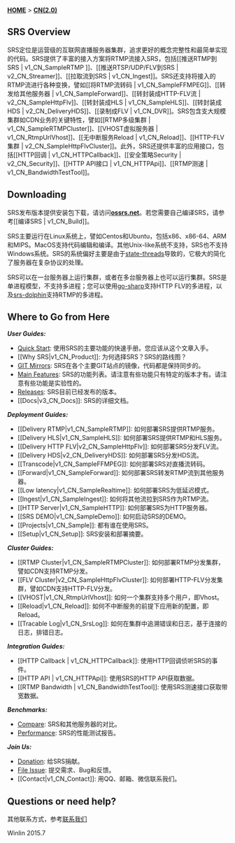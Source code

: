 [**HOME**](Home) > [**CN(2.0)**](v2_CN_Home)

## SRS Overview

SRS定位是运营级的互联网直播服务器集群，追求更好的概念完整性和最简单实现的代码。SRS提供了丰富的接入方案将RTMP流接入SRS，包括[[推送RTMP到SRS | v1_CN_SampleRTMP ]]、[[推送RTSP/UDP/FLV到SRS | v2_CN_Streamer]]、[[拉取流到SRS | v1_CN_Ingest]]。SRS还支持将接入的RTMP流进行各种变换，譬如[[将RTMP流转码 | v1_CN_SampleFFMPEG]]、[[转发给其他服务器 | v1_CN_SampleForward]]、[[转封装成HTTP-FLV流 | v2_CN_SampleHttpFlv]]、[[转封装成HLS | v1_CN_SampleHLS]]、[[转封装成HDS | v2_CN_DeliveryHDS]]、[[录制成FLV | v1_CN_DVR]]。SRS包含支大规模集群如CDN业务的关键特性，譬如[[RTMP多级集群 | v1_CN_SampleRTMPCluster]]、[[VHOST虚拟服务器  | v1_CN_RtmpUrlVhost]]、[[无中断服务Reload | v1_CN_Reload]]、[[HTTP-FLV集群 | v2_CN_SampleHttpFlvCluster]]。此外，SRS还提供丰富的应用接口，包括[[HTTP回调 | v1_CN_HTTPCallback]]、[[安全策略Security | v2_CN_Security]]、[[HTTP API接口 | v1_CN_HTTPApi]]、[[RTMP测速 | v1_CN_BandwidthTestTool]]。

## Downloading

SRS发布版本提供安装包下载，请访问[**ossrs.net**][website]。若您需要自己编译SRS，请参考[[编译SRS | v1_CN_Build]]。

SRS主要运行在Linux系统上，譬如Centos和Ubuntu，包括x86、x86-64、ARM和MIPS。MacOS支持代码编辑和编译。其他Unix-like系统不支持，SRS也不支持Windows系统。SRS的系统偏好主要是由于[state-threads][st]导致的，它极大的简化了服务器在复杂协议的处理。

SRS可以在一台服务器上运行集群，或者在多台服务器上也可以运行集群。SRS是单进程模型，不支持多进程；您可以使用[go-sharp][sharp]支持HTTP FLV的多进程，以及[srs-dolphin][dolphin]支持RTMP的多进程。

## Where to Go from Here

***User Guides:***

* [Quick Start][qstart]: 使用SRS的主要功能的快速手册。您应该从这个文章入手。
* [[Why SRS|v1_CN_Product]]: 为何选择SRS？SRS的路线图？
* [GIT Mirrors][mirrors]: SRS在各个主要GIT站点的镜像，代码都是保持同步的。
* [Main Features][features]: SRS的功能列表。请注意有些功能只有特定的版本才有。请注意有些功能是实验性的。
* [Releases][releases]: SRS目前已经发布的版本。
* [[Docs|v3_CN_Docs]]: SRS的详细文档。

***Deployment Guides:***

* [[Delivery RTMP|v1_CN_SampleRTMP]]: 如何部署SRS提供RTMP服务。
* [[Delivery HLS|v1_CN_SampleHLS]]: 如何部署SRS提供RTMP和HLS服务。
* [[Delivery HTTP FLV|v2_CN_SampleHttpFlv]]: 如何部署SRS分发FLV流。
* [[Delivery HDS|v2_CN_DeliveryHDS]]: 如何部署SRS分发HDS流。
* [[Transcode|v1_CN_SampleFFMPEG]]: 如何部署SRS对直播流转码。
* [[Forward|v1_CN_SampleForward]]: 如何部署SRS转发RTMP流到其他服务器。
* [[Low latency|v1_CN_SampleRealtime]]: 如何部署SRS为低延迟模式。
* [[Ingest|v1_CN_SampleIngest]]: 如何将其他流拉到SRS作为RTMP流。
* [[HTTP Server|v1_CN_SampleHTTP]]: 如何部署SRS为HTTP服务器。
* [[SRS DEMO|v1_CN_SampleDemo]]: 如何启动SRS的DEMO。
* [[Projects|v1_CN_Sample]]: 都有谁在使用SRS。
* [[Setup|v1_CN_Setup]]: SRS安装和部署摘要。

***Cluster Guides:***

* [[RTMP Cluster|v1_CN_SampleRTMPCluster]]: 如何部署RTMP分发集群，譬如CDN支持RTMP分发。
* [[FLV Cluster|v2_CN_SampleHttpFlvCluster]]: 如何部署HTTP-FLV分发集群，譬如CDN支持HTTP-FLV分发。
* [[VHOST|v1_CN_RtmpUrlVhost]]: 如何一个集群支持多个用户，即Vhost。
* [[Reload|v1_CN_Reload]]: 如何不中断服务的前提下应用新的配置，即Reload。
* [[Tracable Log|v1_CN_SrsLog]]: 如何在集群中追溯错误和日志，基于连接的日志，排错日志。

***Integration Guides:***

* [[HTTP Callback | v1_CN_HTTPCallback]]: 使用HTTP回调侦听SRS的事件。
* [[HTTP API | v1_CN_HTTPApi]]: 使用SRS的HTTP API获取数据。
* [[RTMP Bandwidth | v1_CN_BandwidthTestTool]]: 使用SRS测速接口获取带宽数据。

***Benchmarks:***

* [Compare][compare]: SRS和其他服务器的对比。
* [Performance][performance]: SRS的性能测试报告。

***Join Us:***

* [Donation][donation]: 给SRS捐献。
* [File Issue][issue]: 提交需求、Bug和反馈。
* [[Contact|v1_CN_Contact]]: 用QQ、邮箱、微信联系我们。

## Questions or need help?

其他联系方式，参考[联系我们](v1_CN_Contact)

Winlin 2015.7

[st]: https://github.com/winlinvip/state-threads
[website]: http://ossrs.net

[sharp]: https://github.com/simple-rtmp-server/go-sharp
[dolphin]: https://github.com/simple-rtmp-server/srs-dolphin

[qstart]: https://github.com/simple-rtmp-server/srs/tree/2.0release#usage
[mirrors]: https://github.com/simple-rtmp-server/srs/tree/2.0release#mirrors
[features]: https://github.com/simple-rtmp-server/srs/tree/2.0release#features
[releases]: https://github.com/simple-rtmp-server/srs/tree/2.0release#releases

[donation]: http://www.ossrs.net/srs.release/donation/index.html
[issue]: https://github.com/simple-rtmp-server/srs/issues/new

[compare]: https://github.com/simple-rtmp-server/srs/tree/2.0release#compare
[performance]: https://github.com/simple-rtmp-server/srs/tree/2.0release#performance
